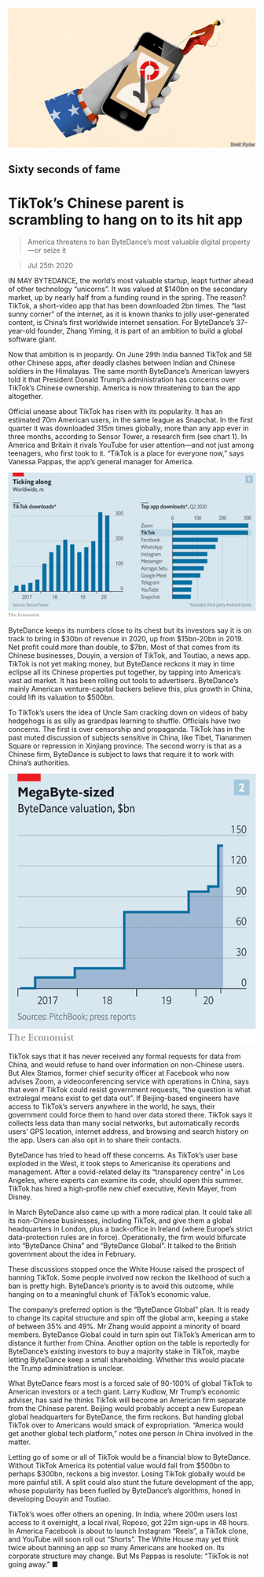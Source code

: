 ![](./images/20200725_WBD002_0.jpg)

## Sixty seconds of fame

# TikTok’s Chinese parent is scrambling to hang on to its hit app

> America threatens to ban ByteDance’s most valuable digital property—or seize it

> Jul 25th 2020

IN MAY BYTEDANCE, the world’s most valuable startup, leapt further ahead of other technology “unicorns”. It was valued at $140bn on the secondary market, up by nearly half from a funding round in the spring. The reason? TikTok, a short-video app that has been downloaded 2bn times. The “last sunny corner” of the internet, as it is known thanks to jolly user-generated content, is China’s first worldwide internet sensation. For ByteDance’s 37-year-old founder, Zhang Yiming, it is part of an ambition to build a global software giant.

Now that ambition is in jeopardy. On June 29th India banned TikTok and 58 other Chinese apps, after deadly clashes between Indian and Chinese soldiers in the Himalayas. The same month ByteDance’s American lawyers told it that President Donald Trump’s administration has concerns over TikTok’s Chinese ownership. America is now threatening to ban the app altogether.

Official unease about TikTok has risen with its popularity. It has an estimated 70m American users, in the same league as Snapchat. In the first quarter it was downloaded 315m times globally, more than any app ever in three months, according to Sensor Tower, a research firm (see chart 1). In America and Britain it rivals YouTube for user attention—and not just among teenagers, who first took to it. “TikTok is a place for everyone now,” says Vanessa Pappas, the app’s general manager for America.

![](./images/20200725_WBC577.png)

ByteDance keeps its numbers close to its chest but its investors say it is on track to bring in $30bn of revenue in 2020, up from $15bn-20bn in 2019. Net profit could more than double, to $7bn. Most of that comes from its Chinese businesses, Douyin, a version of TikTok, and Toutiao, a news app. TikTok is not yet making money, but ByteDance reckons it may in time eclipse all its Chinese properties put together, by tapping into America’s vast ad market. It has been rolling out tools to advertisers. ByteDance’s mainly American venture-capital backers believe this, plus growth in China, could lift its valuation to $500bn.

To TikTok’s users the idea of Uncle Sam cracking down on videos of baby hedgehogs is as silly as grandpas learning to shuffle. Officials have two concerns. The first is over censorship and propaganda. TikTok has in the past muted discussion of subjects sensitive in China, like Tibet, Tiananmen Square or repression in Xinjiang province. The second worry is that as a Chinese firm, ByteDance is subject to laws that require it to work with China’s authorities.

![](./images/20200725_WBC528.png)

TikTok says that it has never received any formal requests for data from China, and would refuse to hand over information on non-Chinese users. But Alex Stamos, former chief security officer at Facebook who now advises Zoom, a videoconferencing service with operations in China, says that even if TikTok could resist government requests, “the question is what extralegal means exist to get data out”. If Beijing-based engineers have access to TikTok’s servers anywhere in the world, he says, their government could force them to hand over data stored there. TikTok says it collects less data than many social networks, but automatically records users’ GPS location, internet address, and browsing and search history on the app. Users can also opt in to share their contacts.

ByteDance has tried to head off these concerns. As TikTok’s user base exploded in the West, it took steps to Americanise its operations and management. After a covid-related delay its “transparency centre” in Los Angeles, where experts can examine its code, should open this summer. TikTok has hired a high-profile new chief executive, Kevin Mayer, from Disney.

In March ByteDance also came up with a more radical plan. It could take all its non-Chinese businesses, including TikTok, and give them a global headquarters in London, plus a back-office in Ireland (where Europe’s strict data-protection rules are in force). Operationally, the firm would bifurcate into “ByteDance China” and “ByteDance Global”. It talked to the British government about the idea in February.

These discussions stopped once the White House raised the prospect of banning TikTok. Some people involved now reckon the likelihood of such a ban is pretty high. ByteDance’s priority is to avoid this outcome, while hanging on to a meaningful chunk of TikTok’s economic value.

The company’s preferred option is the “ByteDance Global” plan. It is ready to change its capital structure and spin off the global arm, keeping a stake of between 35% and 49%. Mr Zhang would appoint a minority of board members. ByteDance Global could in turn spin out TikTok’s American arm to distance it further from China. Another option on the table is reportedly for ByteDance’s existing investors to buy a majority stake in TikTok, maybe letting ByteDance keep a small shareholding. Whether this would placate the Trump administration is unclear.

What ByteDance fears most is a forced sale of 90-100% of global TikTok to American investors or a tech giant. Larry Kudlow, Mr Trump’s economic adviser, has said he thinks TikTok will become an American firm separate from the Chinese parent. Beijing would probably accept a new European global headquarters for ByteDance, the firm reckons. But handing global TikTok over to Americans would smack of expropriation. “America would get another global tech platform,” notes one person in China involved in the matter.

Letting go of some or all of TikTok would be a financial blow to ByteDance. Without TikTok America its potential value would fall from $500bn to perhaps $300bn, reckons a big investor. Losing TikTok globally would be more painful still. A split could also stunt the future development of the app, whose popularity has been fuelled by ByteDance’s algorithms, honed in developing Douyin and Toutiao.

TikTok’s woes offer others an opening. In India, where 200m users lost access to it overnight, a local rival, Roposo, got 22m sign-ups in 48 hours. In America Facebook is about to launch Instagram “Reels”, a TikTok clone, and YouTube will soon roll out “Shorts”. The White House may yet think twice about banning an app so many Americans are hooked on. Its corporate structure may change. But Ms Pappas is resolute: “TikTok is not going away.” ■